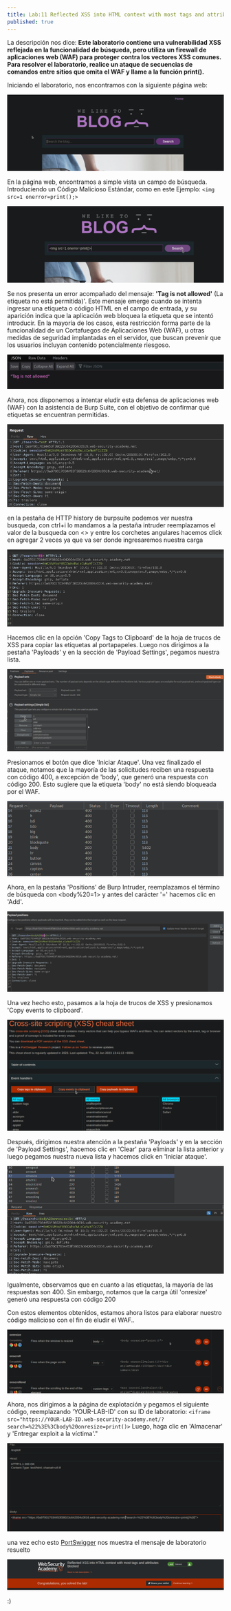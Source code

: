```yaml
---
title: Lab:11 Reflected XSS into HTML context with most tags and attributes blocked
published: true
---
```


La descripción nos dice: **Este laboratorio contiene una vulnerabilidad XSS reflejada en la funcionalidad de búsqueda, pero utiliza un firewall de aplicaciones web (WAF)
para proteger contra los vectores XSS comunes.
Para resolver el laboratorio, realice un ataque de secuencias de comandos entre sitios que omita el WAF y llame a la función print().**

Iniciando el laboratorio, nos encontramos con la siguiente página web:

![](/images/images_XSS11/images1.png)

En la página web, encontramos a simple vista un campo de búsqueda. 
Introduciendo un Código Malicioso Estándar, como en este Ejemplo: `<img src=1 onerror=print();>`

![](/images/images_XSS11/images2.png)

Se nos presenta un error acompañado del mensaje: **'Tag is not allowed'** (La etiqueta no está permitida)'. 
Este mensaje emerge cuando se intenta ingresar una etiqueta o código HTML en el campo de entrada, y su aparición indica que la aplicación web bloquea la etiqueta que se intentó introducir.
En la mayoría de los casos, esta restricción forma parte de la funcionalidad de un Cortafuegos de Aplicaciones Web (WAF), u otras medidas de seguridad
implantadas en el servidor, que buscan prevenir que los usuarios incluyan contenido potencialmente riesgoso.

![](/images/images_XSS11/images3.png)

Ahora, nos disponemos a intentar eludir esta defensa de aplicaciones web (WAF) con la asistencia de Burp Suite, con el objetivo de confirmar qué etiquetas se encuentran permitidas.

![](/images/images_XSS11/images4.png)

en la pestaña de HTTP history de burpsuite podemos ver nuestra busqueda, con ctrl+i lo mandamos a la pestaña intruder
reemplazamos el valor de la busqueda con <> y entre los corchetes angulares hacemos click en agregar 2 veces
ya que va ser donde ingresaremos nuestra carga 

![](/images/images_XSS11/images5.png)

Hacemos clic en la opción 'Copy Tags to Clipboard' de la hoja de trucos de XSS para copiar las etiquetas al portapapeles.
Luego nos dirigimos a la pestaña 'Payloads' y en la sección de 'Payload Settings', pegamos nuestra lista.

![](/images/images_XSS11/images6.png)

Presionamos el botón que dice 'Iniciar Ataque'.
Una vez finalizado el ataque, notamos que la mayoría de las solicitudes reciben una respuesta con código 400, a excepción de 'body', que generó una respuesta con código 200.
Esto sugiere que la etiqueta 'body' no está siendo bloqueada por el WAF.

![](/images/images_XSS11/images7.png)

Ahora, en la pestaña 'Positions' de Burp Intruder, reemplazamos el término de búsqueda con <body%20=1> y antes del carácter '=' hacemos clic en 'Add'.

![](/images/images_XSS11/images8.png)

Una vez hecho esto, pasamos a la hoja de trucos de XSS y presionamos 'Copy events to clipboard'.

![](/images/images_XSS11/images9.png)

Después, dirigimos nuestra atención a la pestaña 'Payloads' y en la sección de 'Payload Settings', hacemos clic en 'Clear' para eliminar la lista anterior
y luego pegamos nuestra nueva lista y hacemos click en 'Iniciar ataque'.

![](/images/images_XSS11/images10.png)

Igualmente, observamos que en cuanto a las etiquetas, la mayoría de las respuestas son 400. Sin embargo, notamos que la carga útil 'onresize' generó una respuesta con código 200

Con estos elementos obtenidos, estamos ahora listos para elaborar nuestro código malicioso con el fin de eludir el WAF..

![](/images/images_XSS11/images11.png)

Ahora, nos dirigimos a la página de explotación y pegamos el siguiente código, reemplazando 'YOUR-LAB-ID' con su ID de laboratorio:
`<iframe src="https://YOUR-LAB-ID.web-security-academy.net/?search=%22%3E%3Cbody%20onresize=print()>`
Luego, haga clic en 'Almacenar' y 'Entregar exploit a la víctima'."

![](/images/images_XSS11/images12.png)

una vez echo esto [PortSwigger](https://portswigger.net/web-security/cross-site-scripting/contexts/lab-html-context-with-most-tags-and-attributes-blocked) nos muestra el mensaje de laboratorio resuelto

![](/images/images_XSS11/images13.png)

:)
